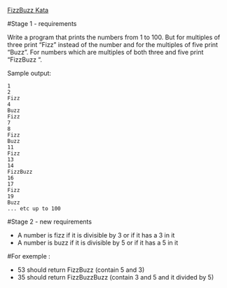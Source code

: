[FizzBuzz Kata](https://codingdojo.org/kata/FizzBuzz/)

#Stage 1 - requirements

Write a program that prints the numbers from 1 to 100. But for multiples of three print “Fizz” instead of the number and for the multiples of five print “Buzz”. For numbers which are multiples of both three and five print “FizzBuzz “.

Sample output:
```
1
2
Fizz
4
Buzz
Fizz
7
8
Fizz
Buzz
11
Fizz
13
14
FizzBuzz
16
17
Fizz
19
Buzz
... etc up to 100
```

#Stage 2 - new requirements

* A number is fizz if it is divisible by 3 or if it has a 3 in it
* A number is buzz if it is divisible by 5 or if it has a 5 in it

#For exemple :

* 53 should return FizzBuzz (contain 5 and 3)
* 35 should return FizzBuzzBuzz (contain 3 and 5 and it divided by 5)